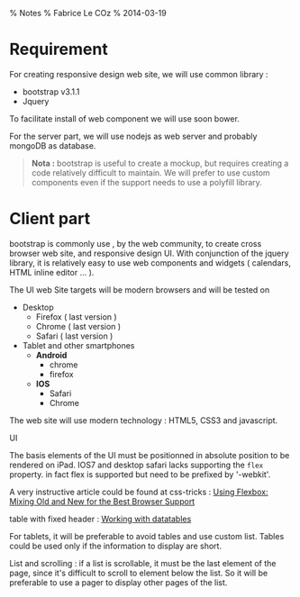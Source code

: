 % Notes
% Fabrice Le COz
% 2014-03-19

# Requirement

For creating responsive design web site, we will use common library :

 - bootstrap v3.1.1
 - Jquery 

To facilitate install of web component we will use soon bower.

For the server part, we will use nodejs as web server and probably mongoDB as database.

> __Nota :__ bootstrap is useful to create a mockup, but requires creating a code relatively difficult to maintain. We will prefer to use custom components even if the support needs to use a polyfill library.

# Client part

bootstrap is commonly use , by the web community, to create cross browser web site, and responsive design UI. With 
conjunction of the jquery library, it is relatively easy to use web components and widgets ( calendars, HTML inline editor ... ).

The UI web Site targets will be modern browsers and will be tested on 

  - Desktop
    * Firefox ( last version )
    * Chrome ( last version )
    * Safari ( last version )
  - Tablet and other smartphones
     * __Android__
        * chrome
        * firefox
     * __IOS__
        * Safari
        * Chrome
      
The web site will use modern technology : HTML5, CSS3 and javascript.

UI

The basis elements of the UI must be positionned in absolute position to be rendered on iPad. IOS7 and desktop safari lacks supporting the `flex` property. in fact flex is supported but need to be prefixed by '-webkit'.

A very instructive article could be found at css-tricks : [Using Flexbox: Mixing Old and New for the Best Browser Support](http://css-tricks.com/using-flexbox/)

table with fixed header : [Working with datatables](http://mkoryak.github.io/floatThead/datatables/)

For tablets, it will be preferable to avoid tables and use custom list. Tables could be used only if the information to display are short.

List and scrolling : if a list is scrollable, it must be the last element of the page, since it's difficult to scroll to element below the list. So it will be preferable to use a pager to display other pages of the list.
